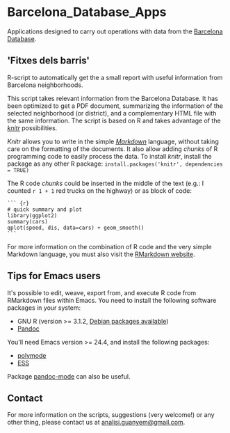 # Barcelona_Database_Apps
Applications designed to carry out operations with data from the [Barcelona Database](https://github.com/AnalisiGuanyem/Barcelona_Database).

## 'Fitxes dels barris'
R-script to automatically get the a small report with useful information from Barcelona neighborhoods. 

This script takes relevant information from the Barcelona Database. It has been optimized to get a PDF document, summarizing the information of the selected neighborhood (or district), and a complementary HTML file with the same information. The script is based on R and takes advantage of the [*knitr*](https://github.com/yihui/knitr#readme) possibilities.

*Knitr* allows you to write in the simple [*Markdown*](http://en.wikipedia.org/wiki/Markdown) language, without taking care on the formatting of the documents. It also allow adding *chunks* of R programming code to easily process the data. To install *knitr*, install the package as any other R package: `install.packages('knitr', dependencies = TRUE)`

The R code *chunks* could be inserted in the middle of the text (e.g.: I counted `r 1 + 1` red trucks on the highway) or as block of code: 

    ``` {r}
    # quick summary and plot
    library(ggplot2)
    summary(cars)
    qplot(speed, dis, data=cars) + geom_smooth()
    ```
For more information on the combination of R code and the very simple Markdown language, you must also visit the [RMarkdown website](https://github.com/rstudio/rmarkdown#readme).

## Tips for Emacs users

It's possible to edit, weave, export from, and execute R code from RMarkdown files within Emacs. You need to install the following software packages in your system:

* GNU R (version >= 3.1.2, [Debian packages available](http://cran.es.r-project.org/bin/linux/debian/))
* [Pandoc](http://johnmacfarlane.net/pandoc/)

You'll need Emacs version >= 24.4, and install the following packages:

* [polymode](https://github.com/vspinu/polymode)
* [ESS](http://ess.r-project.org/)

Package [pandoc-mode](http://joostkremers.github.io/pandoc-mode/) can also be useful.

## Contact

For more information on the scripts, suggestions (very welcome!) or any other thing, please contact us at analisi.guanyem@gmail.com.
